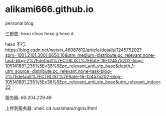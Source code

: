 # alikami666.github.io
personal blog

三部曲:
 hexo clean
 hexo g
 hexo d

hexo 不行:
https://blog.csdn.net/weixin_46087812/article/details/124575202?spm=1001.2101.3001.6650.16&utm_medium=distribute.pc_relevant.none-task-blog-2%7Edefault%7ECTRLIST%7ERate-16-124575202-blog-105141891.235%5Ev38%5Epc_relevant_anti_vip_base&depth_1-utm_source=distribute.pc_relevant.none-task-blog-2%7Edefault%7ECTRLIST%7ERate-16-124575202-blog-105141891.235%5Ev38%5Epc_relevant_anti_vip_base&utm_relevant_index=22

服务器:
60.204.229.46

上传到服务器:
shell: cd /usr/share/nginx/html

